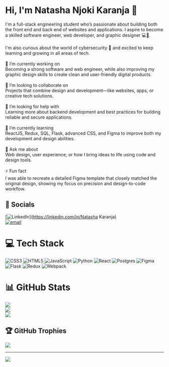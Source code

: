 # Hi, I'm Natasha Njoki Karanja 👋
I'm a full-stack engineering student who’s passionate about building both the front end and back end of websites and applications. I aspire to become a skilled software engineer, web developer, and graphic designer 💻🎨.<br><br>I'm also curious about the world of cybersecurity 🔐 and excited to keep learning and growing in all areas of tech.<br><br>🔭 I’m currently working on<br>Becoming a strong software and web engineer, while also improving my graphic design skills to create clean and user-friendly digital products.<br><br>👯 I’m looking to collaborate on<br>Projects that combine design and development—like websites, apps, or creative tech solutions.<br><br>🤝 I’m looking for help with<br>Learning more about backend development and best practices for building reliable and secure applications.<br><br>🌱 I’m currently learning<br>ReactJS, Redux, SQL, Flask, advanced CSS, and Figma to improve both my development and design abilities.<br><br>💬 Ask me about<br>Web design, user experience, or how I bring ideas to life using code and design tools.<br><br>⚡ Fun fact<br>I was able to recreate a detailed Figma template that closely matched the original design, showing my focus on precision and design-to-code workflow.


## 🔗 Socials
[![LinkedIn](https://img.shields.io/badge/LinkedIn-%230077B5.svg?logo=linkedin&logoColor=white)](https://linkedin.com/in/Natasha Karanja) <br> [![email](https://img.shields.io/badge/Email-D14836?logo=gmail&logoColor=white)](mailto:natashankaranja@gmail.com) 

# 💻 Tech Stack
![CSS3](https://img.shields.io/badge/css3-%231572B6.svg?style=for-the-badge&logo=css3&logoColor=white) ![HTML5](https://img.shields.io/badge/html5-%23E34F26.svg?style=for-the-badge&logo=html5&logoColor=white) ![JavaScript](https://img.shields.io/badge/javascript-%23323330.svg?style=for-the-badge&logo=javascript&logoColor=%23F7DF1E) ![Python](https://img.shields.io/badge/python-3670A0?style=for-the-badge&logo=python&logoColor=ffdd54) ![React](https://img.shields.io/badge/react-%2320232a.svg?style=for-the-badge&logo=react&logoColor=%2361DAFB) ![Postgres](https://img.shields.io/badge/postgres-%23316192.svg?style=for-the-badge&logo=postgresql&logoColor=white) ![Figma](https://img.shields.io/badge/figma-%23F24E1E.svg?style=for-the-badge&logo=figma&logoColor=white) ![Flask](https://img.shields.io/badge/flask-%23000.svg?style=for-the-badge&logo=flask&logoColor=white) ![Redux](https://img.shields.io/badge/redux-%23593d88.svg?style=for-the-badge&logo=redux&logoColor=white) ![Webpack](https://img.shields.io/badge/webpack-%238DD6F9.svg?style=for-the-badge&logo=webpack&logoColor=black)
# 📊 GitHub Stats
![](https://github-readme-stats.vercel.app/api?username=natasha-n-karanja&theme=radical&hide_border=false&include_all_commits=false&count_private=false)<br/>
![](https://nirzak-streak-stats.vercel.app/?user=natasha-n-karanja&theme=radical&hide_border=false)<br/>
![](https://github-readme-stats.vercel.app/api/top-langs/?username=natasha-n-karanja&theme=radical&hide_border=false&include_all_commits=false&count_private=false&layout=compact)

## 🏆 GitHub Trophies
![](https://github-profile-trophy.vercel.app/?username=natasha-n-karanja&theme=radical&no-frame=false&no-bg=true&margin-w=4)

---
[![](https://visitcount.itsvg.in/api?id=natasha-n-karanja&icon=7&color=10)](https://visitcount.itsvg.in)

<!-- Proudly created with GPRM ( https://gprm.itsvg.in ) -->
